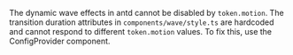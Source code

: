 The dynamic wave effects in antd cannot be disabled by `token.motion`. The transition duration attributes in `components/wave/style.ts` are hardcoded and cannot respond to different `token.motion` values. To fix this, use the ConfigProvider component.
